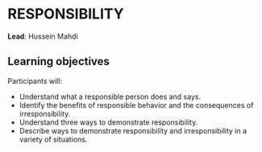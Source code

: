 # RESPONSIBILITY

**Lead**: Hussein Mahdi

## Learning objectives
Participants will:

* Understand what a responsible person does and says.
* Identify the benefits of responsible behavior and the consequences of irresponsibility.
* Understand three ways to demonstrate responsibility.
* Describe ways to demonstrate responsibility and irresponsibility in a variety of situations.
